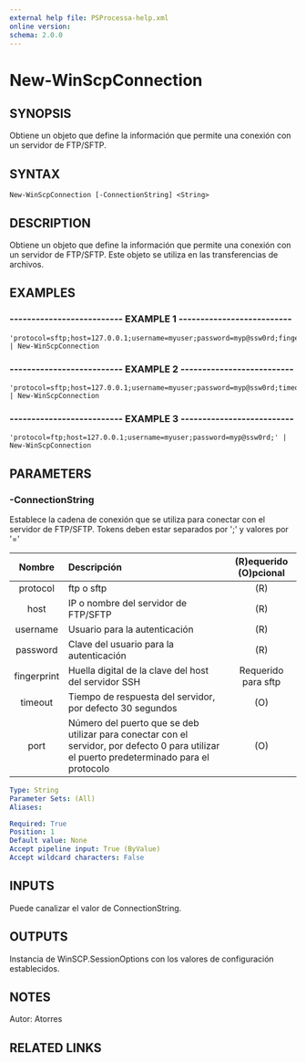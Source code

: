 ```yaml
---
external help file: PSProcessa-help.xml
online version: 
schema: 2.0.0
---
```


# New-WinScpConnection

## SYNOPSIS
Obtiene un objeto que define la información que permite una conexión con un servidor de FTP/SFTP.

## SYNTAX

```
New-WinScpConnection [-ConnectionString] <String>
```

## DESCRIPTION
Obtiene un objeto que define la información que permite una conexión con un servidor de FTP/SFTP.
Este objeto se utiliza en las transferencias de archivos.

## EXAMPLES

### -------------------------- EXAMPLE 1 --------------------------
```
'protocol=sftp;host=127.0.0.1;username=myuser;password=myp@ssw0rd;fingerprint=' | New-WinScpConnection
```

### -------------------------- EXAMPLE 2 --------------------------
```
'protocol=sftp;host=127.0.0.1;username=myuser;password=myp@ssw0rd;timeout=300;port=5000;' | New-WinScpConnection
```

### -------------------------- EXAMPLE 3 --------------------------
```
'protocol=ftp;host=127.0.0.1;username=myuser;password=myp@ssw0rd;' | New-WinScpConnection
```

## PARAMETERS

### -ConnectionString
Establece la cadena de conexión que se utiliza para conectar con el servidor de FTP/SFTP.
Tokens deben estar separados por ';' y valores por '='

| Nombre | Descripción | (R)equerido (O)pcional |
| :--------: |:-------------| :---:|
| protocol | ftp o sftp | (R) |
| host | IP o nombre del servidor de FTP/SFTP | (R) |
| username | Usuario para la autenticación | (R) |
| password | Clave del usuario para la autenticación | (R) |
| fingerprint | Huella digital de la clave del host del servidor SSH | Requerido para sftp |
| timeout | Tiempo de respuesta del servidor, por defecto 30 segundos | (O) |
| port | Número del puerto que se deb utilizar para conectar con el servidor, por defecto 0 para utilizar el puerto predeterminado para el protocolo | (O) |

```yaml
Type: String
Parameter Sets: (All)
Aliases: 

Required: True
Position: 1
Default value: None
Accept pipeline input: True (ByValue)
Accept wildcard characters: False
```

## INPUTS

Puede canalizar el valor de ConnectionString.

## OUTPUTS

Instancia de WinSCP.SessionOptions con los valores de configuración establecidos.

## NOTES
Autor: Atorres

## RELATED LINKS

